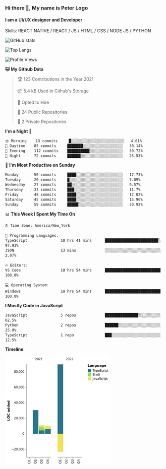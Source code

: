 ### Hi there 👋, My name is Peter Logo
#### I am a UI/UX designer and Developer
Skills: REACT NATIVE / REACT / JS / HTML / CSS / NODE JS / PYTHON

![GitHub stats](https://github-readme-stats.vercel.app/api?username=peterlogo&show_icons=true&count_private=true&theme=dark)

![Top Langs](https://github-readme-stats.vercel.app/api/top-langs/?username=peterlogo&theme=dark&layout=compact)

<!--START_SECTION:waka-->
![Profile Views](http://img.shields.io/badge/Profile%20Views-65-blue)

**🐱 My Github Data** 

> 🏆 123 Contributions in the Year 2021
 > 
> 📦 5.4 kB Used in Github's Storage 
 > 
> 💼 Opted to Hire
 > 
> 📜 24 Public Repositories 
 > 
> 🔑 2 Private Repositories  
 > 
**I'm a Night 🦉** 

```text
🌞 Morning    13 commits     █░░░░░░░░░░░░░░░░░░░░░░░░   4.61% 
🌆 Daytime    85 commits     ███████░░░░░░░░░░░░░░░░░░   30.14% 
🌃 Evening    112 commits    ██████████░░░░░░░░░░░░░░░   39.72% 
🌙 Night      72 commits     ██████░░░░░░░░░░░░░░░░░░░   25.53%

```
📅 **I'm Most Productive on Sunday** 

```text
Monday       50 commits     ████░░░░░░░░░░░░░░░░░░░░░   17.73% 
Tuesday      20 commits     █░░░░░░░░░░░░░░░░░░░░░░░░   7.09% 
Wednesday    27 commits     ██░░░░░░░░░░░░░░░░░░░░░░░   9.57% 
Thursday     33 commits     ███░░░░░░░░░░░░░░░░░░░░░░   11.7% 
Friday       48 commits     ████░░░░░░░░░░░░░░░░░░░░░   17.02% 
Saturday     45 commits     ████░░░░░░░░░░░░░░░░░░░░░   15.96% 
Sunday       59 commits     █████░░░░░░░░░░░░░░░░░░░░   20.92%

```


📊 **This Week I Spent My Time On** 

```text
⌚︎ Time Zone: America/New_York

💬 Programming Languages: 
TypeScript               10 hrs 41 mins      ████████████████████████░   97.93% 
JSON                     13 mins             ░░░░░░░░░░░░░░░░░░░░░░░░░   2.07%

🔥 Editors: 
VS Code                  10 hrs 54 mins      █████████████████████████   100.0%

💻 Operating System: 
Windows                  10 hrs 54 mins      █████████████████████████   100.0%

```

**I Mostly Code in JavaScript** 

```text
JavaScript               5 repos             ███████████████░░░░░░░░░░   62.5% 
Python                   2 repos             ██████░░░░░░░░░░░░░░░░░░░   25.0% 
TypeScript               1 repo              ███░░░░░░░░░░░░░░░░░░░░░░   12.5%

```


**Timeline**

![Chart not found](https://raw.githubusercontent.com/peterlogo/peterlogo/main/charts/bar_graph.png) 


<!--END_SECTION:waka-->


